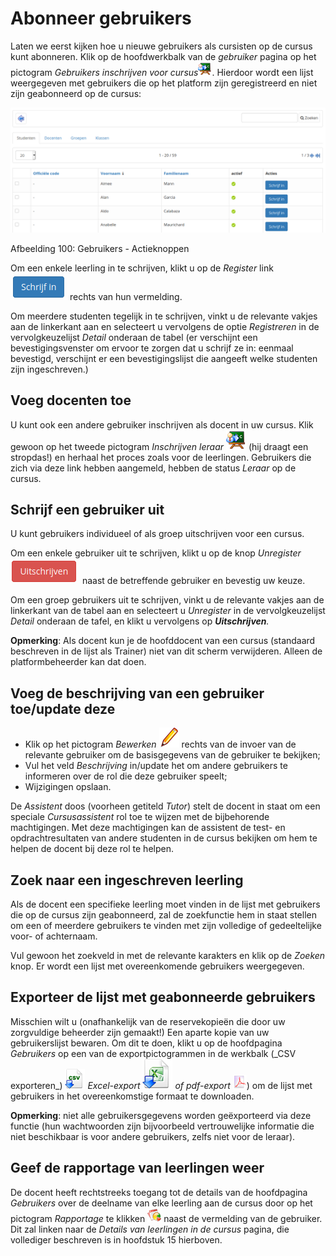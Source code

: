 # Abonneer gebruikers

Laten we eerst kijken hoe u nieuwe gebruikers als cursisten op de cursus kunt abonneren. Klik op de hoofdwerkbalk van de _gebruiker_ pagina op het pictogram _Gebruikers inschrijven voor cursus_![](../../.gitbook/assets/graphics172%20%283%29.png). Hierdoor wordt een lijst weergegeven met gebruikers die op het platform zijn geregistreerd en niet zijn geabonneerd op de cursus:

![](../../.gitbook/assets/images129%20%284%29.png)

Afbeelding 100: Gebruikers - Actieknoppen

Om een enkele leerling in te schrijven, klikt u op de _Register_ link ![](../../.gitbook/assets/graphics174%20%283%29.png) rechts van hun vermelding.

Om meerdere studenten tegelijk in te schrijven, vinkt u de relevante vakjes aan de linkerkant aan en selecteert u vervolgens de optie _Registreren_ in de vervolgkeuzelijst _Detail_ onderaan de tabel \(er verschijnt een bevestigingsvenster om ervoor te zorgen dat u schrijf ze in: eenmaal bevestigd, verschijnt er een bevestigingslijst die aangeeft welke studenten zijn ingeschreven.\)

## Voeg docenten toe <a id="add-teachers"></a>

U kunt ook een andere gebruiker inschrijven als docent in uw cursus. Klik gewoon op het tweede pictogram _Inschrijven leraar_ ![](../../.gitbook/assets/graphics175%20%283%29.png) \(hij draagt een stropdas!\) en herhaal het proces zoals voor de leerlingen. Gebruikers die zich via deze link hebben aangemeld, hebben de status _Leraar_ op de cursus.

## Schrijf een gebruiker uit <a id="unsubscribe-a-user"></a>

U kunt gebruikers individueel of als groep uitschrijven voor een cursus.

Om een enkele gebruiker uit te schrijven, klikt u op de knop _Unregister_ ![](../../.gitbook/assets/graphics177%20%283%29.png) naast de betreffende gebruiker en bevestig uw keuze.

Om een groep gebruikers uit te schrijven, vinkt u de relevante vakjes aan de linkerkant van de tabel aan en selecteert u _Unregister_ in de vervolgkeuzelijst _Detail_ onderaan de tafel, en klikt u vervolgens op _**Uitschrijven**._

**Opmerking**: Als docent kun je de hoofddocent van een cursus \(standaard beschreven in de lijst als Trainer\) niet van dit scherm verwijderen. Alleen de platformbeheerder kan dat doen.

## Voeg de beschrijving van een gebruiker toe/update deze <a id="add-update-a-user-s-description"></a>

* Klik op het pictogram _Bewerken_ ![](../../.gitbook/assets/graphics176%20%281%29.png) rechts van de invoer van de relevante gebruiker om de basisgegevens van de gebruiker te bekijken;
* Vul het veld _Beschrijving_ in/update het om andere gebruikers te informeren over de rol die deze gebruiker speelt;
* Wijzigingen opslaan.

De _Assistent_ doos \(voorheen getiteld _Tutor_\) stelt de docent in staat om een speciale _Cursusassistent_ rol toe te wijzen met de bijbehorende machtigingen. Met deze machtigingen kan de assistent de test- en opdrachtresultaten van andere studenten in de cursus bekijken om hem te helpen de docent bij deze rol te helpen.

## Zoek naar een ingeschreven leerling <a id="search-for-a-subscribed-learner"></a>

Als de docent een specifieke leerling moet vinden in de lijst met gebruikers die op de cursus zijn geabonneerd, zal de zoekfunctie hem in staat stellen om een of meerdere gebruikers te vinden met zijn volledige of gedeeltelijke voor- of achternaam.

Vul gewoon het zoekveld in met de relevante karakters en klik op de _Zoeken_ knop. Er wordt een lijst met overeenkomende gebruikers weergegeven.

## Exporteer de lijst met geabonneerde gebruikers <a id="export-the-list-of-subscribed-users"></a>

Misschien wilt u \(onafhankelijk van de reservekopieën die door uw zorgvuldige beheerder zijn gemaakt!\) Een aparte kopie van uw gebruikerslijst bewaren. Om dit te doen, klikt u op de hoofdpagina _Gebruikers_ op een van de exportpictogrammen in de werkbalk \(_CSV exporteren\_) ![](../../.gitbook/assets/graphics178%20%283%29.png) _Excel-export_ ![](../../.gitbook/assets/graphics179%20%283%29.png) _of pdf-export_ ![](../../.gitbook/assets/graphics363%20%283%29.png)\) om de lijst met gebruikers in het overeenkomstige formaat te downloaden.

**Opmerking**: niet alle gebruikersgegevens worden geëxporteerd via deze functie \(hun wachtwoorden zijn bijvoorbeeld vertrouwelijke informatie die niet beschikbaar is voor andere gebruikers, zelfs niet voor de leraar\).

## Geef de rapportage van leerlingen weer <a id="display-learners-reporting"></a>

De docent heeft rechtstreeks toegang tot de details van de hoofdpagina _Gebruikers_ over de deelname van elke leerling aan de cursus door op het pictogram _Rapportage_ te klikken ![](../../.gitbook/assets/graphics180%20%283%29.png) naast de vermelding van de gebruiker. Dit zal linken naar de _Details van leerlingen in de cursus_ pagina, die vollediger beschreven is in hoofdstuk 15 hierboven.
